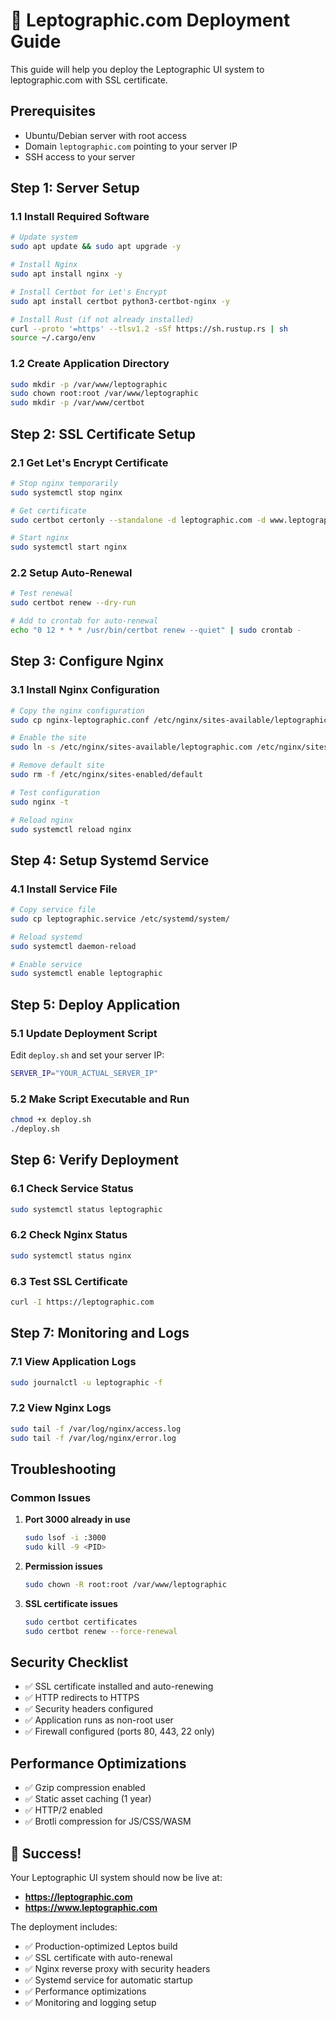 # 🚀 Leptographic.com Deployment Guide

This guide will help you deploy the Leptographic UI system to leptographic.com with SSL certificate.

## Prerequisites

- Ubuntu/Debian server with root access
- Domain `leptographic.com` pointing to your server IP
- SSH access to your server

## Step 1: Server Setup

### 1.1 Install Required Software

```bash
# Update system
sudo apt update && sudo apt upgrade -y

# Install Nginx
sudo apt install nginx -y

# Install Certbot for Let's Encrypt
sudo apt install certbot python3-certbot-nginx -y

# Install Rust (if not already installed)
curl --proto '=https' --tlsv1.2 -sSf https://sh.rustup.rs | sh
source ~/.cargo/env
```

### 1.2 Create Application Directory

```bash
sudo mkdir -p /var/www/leptographic
sudo chown root:root /var/www/leptographic
sudo mkdir -p /var/www/certbot
```

## Step 2: SSL Certificate Setup

### 2.1 Get Let's Encrypt Certificate

```bash
# Stop nginx temporarily
sudo systemctl stop nginx

# Get certificate
sudo certbot certonly --standalone -d leptographic.com -d www.leptographic.com

# Start nginx
sudo systemctl start nginx
```

### 2.2 Setup Auto-Renewal

```bash
# Test renewal
sudo certbot renew --dry-run

# Add to crontab for auto-renewal
echo "0 12 * * * /usr/bin/certbot renew --quiet" | sudo crontab -
```

## Step 3: Configure Nginx

### 3.1 Install Nginx Configuration

```bash
# Copy the nginx configuration
sudo cp nginx-leptographic.conf /etc/nginx/sites-available/leptographic.com

# Enable the site
sudo ln -s /etc/nginx/sites-available/leptographic.com /etc/nginx/sites-enabled/

# Remove default site
sudo rm -f /etc/nginx/sites-enabled/default

# Test configuration
sudo nginx -t

# Reload nginx
sudo systemctl reload nginx
```

## Step 4: Setup Systemd Service

### 4.1 Install Service File

```bash
# Copy service file
sudo cp leptographic.service /etc/systemd/system/

# Reload systemd
sudo systemctl daemon-reload

# Enable service
sudo systemctl enable leptographic
```

## Step 5: Deploy Application

### 5.1 Update Deployment Script

Edit `deploy.sh` and set your server IP:

```bash
SERVER_IP="YOUR_ACTUAL_SERVER_IP"
```

### 5.2 Make Script Executable and Run

```bash
chmod +x deploy.sh
./deploy.sh
```

## Step 6: Verify Deployment

### 6.1 Check Service Status

```bash
sudo systemctl status leptographic
```

### 6.2 Check Nginx Status

```bash
sudo systemctl status nginx
```

### 6.3 Test SSL Certificate

```bash
curl -I https://leptographic.com
```

## Step 7: Monitoring and Logs

### 7.1 View Application Logs

```bash
sudo journalctl -u leptographic -f
```

### 7.2 View Nginx Logs

```bash
sudo tail -f /var/log/nginx/access.log
sudo tail -f /var/log/nginx/error.log
```

## Troubleshooting

### Common Issues

1. **Port 3000 already in use**
   ```bash
   sudo lsof -i :3000
   sudo kill -9 <PID>
   ```

2. **Permission issues**
   ```bash
   sudo chown -R root:root /var/www/leptographic
   ```

3. **SSL certificate issues**
   ```bash
   sudo certbot certificates
   sudo certbot renew --force-renewal
   ```

## Security Checklist

- ✅ SSL certificate installed and auto-renewing
- ✅ HTTP redirects to HTTPS
- ✅ Security headers configured
- ✅ Application runs as non-root user
- ✅ Firewall configured (ports 80, 443, 22 only)

## Performance Optimizations

- ✅ Gzip compression enabled
- ✅ Static asset caching (1 year)
- ✅ HTTP/2 enabled
- ✅ Brotli compression for JS/CSS/WASM

## 🎯 Success!

Your Leptographic UI system should now be live at:
- **https://leptographic.com**
- **https://www.leptographic.com**

The deployment includes:
- ✅ Production-optimized Leptos build
- ✅ SSL certificate with auto-renewal
- ✅ Nginx reverse proxy with security headers
- ✅ Systemd service for automatic startup
- ✅ Performance optimizations
- ✅ Monitoring and logging setup
